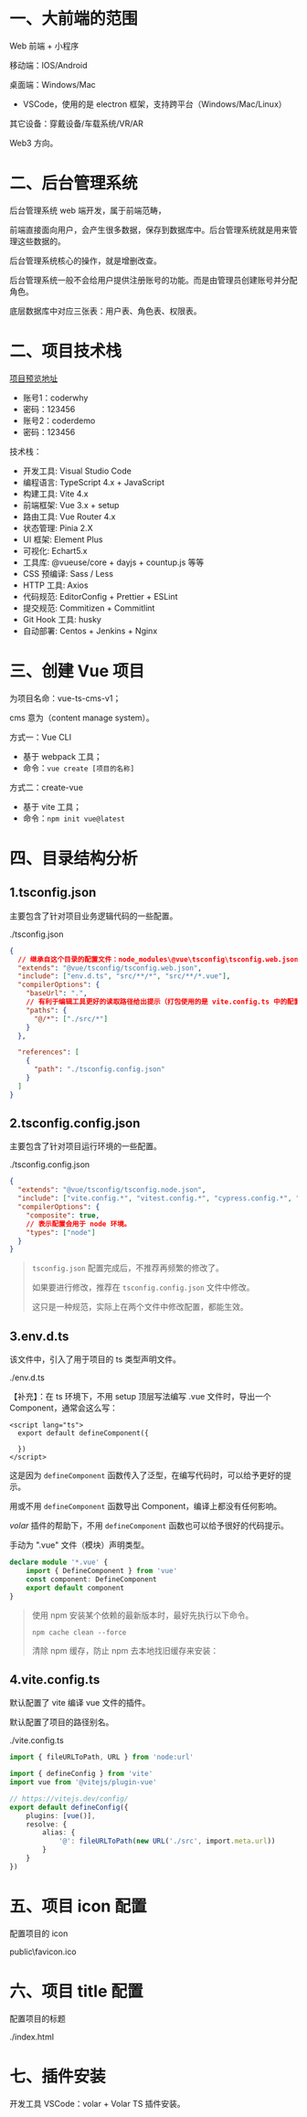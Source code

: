 # 一、大前端的范围

Web 前端 + 小程序

移动端：IOS/Android

桌面端：Windows/Mac

- VSCode，使用的是 electron 框架，支持跨平台（Windows/Mac/Linux）

其它设备：穿戴设备/车载系统/VR/AR

Web3 方向。

# 二、后台管理系统

后台管理系统 web 端开发，属于前端范畴，

前端直接面向用户，会产生很多数据，保存到数据库中。后台管理系统就是用来管理这些数据的。

后台管理系统核心的操作，就是增删改查。

后台管理系统一般不会给用户提供注册账号的功能。而是由管理员创建账号并分配角色。

底层数据库中对应三张表：用户表、角色表、权限表。

# 二、项目技术栈

[项目预览地址](http://152.136.185.210)

- 账号1：coderwhy
- 密码：123456
- 账号2：coderdemo
- 密码：123456

技术栈：
- 开发工具: Visual Studio Code
- 编程语言: TypeScript 4.x + JavaScript
- 构建工具: Vite 4.x
- 前端框架: Vue 3.x + setup
- 路由工具: Vue Router 4.x
- 状态管理: Pinia 2.X
- UI 框架: Element Plus
- 可视化: Echart5.x
- 工具库: @vueuse/core + dayjs + countup.js 等等
- CSS 预编译: Sass / Less
- HTTP 工具: Axios
- 代码规范: EditorConfig + Prettier + ESLint
- 提交规范: Commitizen + Commitlint
- Git Hook 工具: husky
- 自动部署: Centos + Jenkins + Nginx

# 三、创建 Vue 项目

为项目名命：vue-ts-cms-v1；

cms 意为（content manage system）。

方式一：Vue CLI
- 基于 webpack 工具； 
- 命令：`vue create [项目的名称]`

方式二：create-vue
- 基于 vite 工具； 
- 命令：`npm init vue@latest`

# 四、目录结构分析

## 1.tsconfig.json

主要包含了针对项目业务逻辑代码的一些配置。

./tsconfig.json

```json
{
  // 继承自这个目录的配置文件：node_modules\@vue\tsconfig\tsconfig.web.json
  "extends": "@vue/tsconfig/tsconfig.web.json",
  "include": ["env.d.ts", "src/**/*", "src/**/*.vue"],
  "compilerOptions": {
    "baseUrl": ".",
    // 有利于编辑工具更好的读取路径给出提示（打包使用的是 vite.config.ts 中的配置，如果使用 tsc 编译，会用到这里的配置）
    "paths": {
      "@/*": ["./src/*"]
    }
  },

  "references": [
    {
      "path": "./tsconfig.config.json"
    }
  ]
}
```

## 2.tsconfig.config.json

主要包含了针对项目运行环境的一些配置。

./tsconfig.config.json

```json
{
  "extends": "@vue/tsconfig/tsconfig.node.json",
  "include": ["vite.config.*", "vitest.config.*", "cypress.config.*", "playwright.config.*"],
  "compilerOptions": {
    "composite": true,
    // 表示配置会用于 node 环境。
    "types": ["node"]
  }
}
```

> `tsconfig.json` 配置完成后，不推荐再频繁的修改了。
>
> 如果要进行修改，推荐在 `tsconfig.config.json` 文件中修改。
>
> 这只是一种规范，实际上在两个文件中修改配置，都能生效。

## 3.env.d.ts

该文件中，引入了用于项目的 ts 类型声明文件。

./env.d.ts

【补充】：在 ts 环境下，不用 setup 顶层写法编写 .vue 文件时，导出一个 Component，通常会这么写：

```vue
<script lang="ts">
  export default defineComponent({

  })
</script>
```

这是因为 `defineComponent` 函数传入了泛型，在编写代码时，可以给予更好的提示。

用或不用 `defineComponent` 函数导出 Component，编译上都没有任何影响。

*volar* 插件的帮助下，不用 `defineComponent` 函数也可以给予很好的代码提示。

手动为 ".vue" 文件（模块）声明类型。

```typescript
declare module '*.vue' {
	import { DefineComponent } from 'vue'
	const component: DefineComponent
	export default component
}
```

> 使用 npm 安装某个依赖的最新版本时，最好先执行以下命令。
>
> `npm cache clean --force`
>
> 清除 npm 缓存，防止 npm 去本地找旧缓存来安装：

## 4.vite.config.ts

默认配置了 vite 编译 vue 文件的插件。

默认配置了项目的路径别名。

./vite.config.ts

```typescript
import { fileURLToPath, URL } from 'node:url'

import { defineConfig } from 'vite'
import vue from '@vitejs/plugin-vue'

// https://vitejs.dev/config/
export default defineConfig({
	plugins: [vue()],
	resolve: {
		alias: {
			'@': fileURLToPath(new URL('./src', import.meta.url))
		}
	}
})

```

# 五、项目 icon 配置

配置项目的 icon

public\favicon.ico

# 六、项目 title 配置

配置项目的标题

./index.html

# 七、插件安装

开发工具 VSCode：volar + Volar TS 插件安装。
